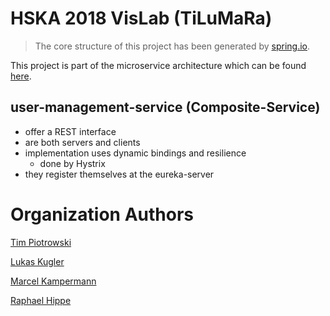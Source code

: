 # HSKA 2018 VisLab (TiLuMaRa)

> The core structure of this project has been generated by [spring.io](http://start.spring.io/).

This project is part of the microservice architecture which can be found [here](https://github.com/HSKA-VisLab-TiLuMaRa).

## user-management-service (Composite-Service)

- offer a REST interface
- are both servers and clients
- implementation uses dynamic bindings and resilience
  - done by Hystrix
- they register themselves at the eureka-server

# Organization  Authors
[Tim Piotrowski](timpio95@web.de)

[Lukas Kugler](lukikugler@gmail.com)

[Marcel Kampermann](m.kampermann@gmail.com)

[Raphael Hippe](info@raphaelhippe.de)
